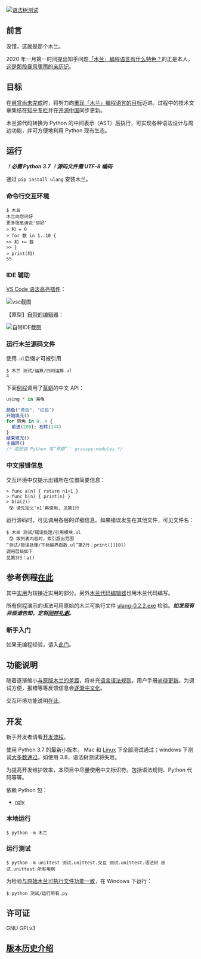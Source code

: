  [![语法树测试](https://gitee.com/MulanRevive/mulan-rework/badge/giteego.svg?name=语法树测试&id=12927)](https://gitee.com/MulanRevive/dashboard/projects/MulanRevive/mulan-rework/gitee_go/12927?branch=master)

## 前言

没错，这就是那个木兰。

2020 年一月第一时间提出知乎问题[「木兰」编程语言有什么特色？](https://www.zhihu.com/question/366509495)的正是本人，[这是那段暴风骤雨的亲历记](https://zhuanlan.zhihu.com/p/265091649)。

## 目标

在[悬赏尚未完成](https://zhuanlan.zhihu.com/p/224600854)时，将努力向[重现「木兰」编程语言的目标](https://gitee.com/MulanRevive/bounty/blob/master/%E5%A4%8D%E7%8E%B0%E6%96%87%E6%A1%A3/README.md)迈进。过程中的技术文章集结在[知乎专栏](https://zhuanlan.zhihu.com/ulang)并在[开源中国](https://www.oschina.net/p/mulan-rework)同步更新。

木兰源代码转换为 Python 的中间表示（AST）后执行，可实现各种语法设计与周边功能，并可方便地利用 Python 现有生态。

## 运行

***！必需 Python 3.7 ！源码文件需 UTF-8 编码***

通过 `pip install ulang` 安装木兰。

### 命令行交互环境

```
$ 木兰
木兰向您问好
更多信息请说'你好'
> 和 = 0
> for 数 in 1..10 {
>> 和 += 数
>> }
> print(和)
55
```

### IDE 辅助

[VS Code 语法高亮插件](https://marketplace.visualstudio.com/items?itemName=CodeInChinese.ulang)：

![vsc截图](https://gitee.com/MulanRevive/ide-extension-vscode/raw/master/%E6%88%AA%E5%9B%BE/%E8%B0%83%E7%94%A8python%E5%BA%93.png)

【原型】[自带的编辑器](https://gitee.com/MulanRevive/mulan-rework/tree/master/编辑器)：

![自带IDE截图](https://gitee.com/MulanRevive/bounty/raw/master/%E8%BF%9B%E5%B1%95%E5%B0%8F%E7%BB%93/%E6%88%AA%E5%9B%BE/2020-06-25_mulan%E6%90%9C%E5%84%BF%E6%AD%8C.png)

### 运行木兰源码文件

使用`.ul`后缀才可被引用
```
$ 木兰 测试/运算/四则运算.ul
4
```

下面[例程](https://gitee.com/MulanRevive/mulan-rework/tree/master/测试/手工测试/草蟒_海龟.ul)调用了[草蟒](https://www.oschina.net/p/grasspy)的中文 API：
```javascript
using * in 海龟

颜色("黄色", "红色")
开始填充()
for 转角 in 0..4 {
  前进(200); 右转(144)
}
结束填充()
主循环()
/* 需安装 Python 库“草蟒”： grasspy-modules */
```

### 中文报错信息

交互环境中仅提示出错所在位置简要信息：
```
> func a(n) { return n1+1 }
> func b(n) { print(n) }
> b(a(2))
 😰 请先定义'n1'再使用, 见第1行
```
运行源码时，可见调用各层的详细信息。如果错误发生在其他文件，可见文件名：
```
$ 木兰 测试/错误处理/引用模块.ul
 😰 取列表内容时，索引超出范围
“测试/错误处理/下标越界函数.ul”第2行：print([][0])
调用层级如下
见第3行：a()
```

## 参考例程[在此](https://gitee.com/MulanRevive/mulan-rework/tree/master/测试)

其中[实用](https://gitee.com/MulanRevive/mulan-rework/tree/master/测试/实用)为较接近实用的部分。另外[木兰代码编辑器](https://gitee.com/MulanRevive/mulan-rework/tree/master/编辑器)也用木兰代码编写。

所有例程演示的语法可用原始的木兰可执行文件 [ulang-0.2.2.exe](https://gitee.com/MulanRevive/bounty/tree/master/%E5%8E%9F%E5%A7%8B%E8%B5%84%E6%96%99/%E5%8F%AF%E6%89%A7%E8%A1%8C%E6%96%87%E4%BB%B6) 检验。***如发现有异烦请告知，定将[同样礼谢](https://gitee.com/MulanRevive/bounty)。***

### 新手入门

如果无编程经验，请入[此门](https://gitee.com/MulanRevive/mulan-rework/tree/master/文档/用户手册/编程新手/1猜数字.md)。

## 功能说明

随着逐渐缩小[与原版木兰的差距](https://gitee.com/MulanRevive/mulan-rework/issues/I1SEU5)，将补充[语言语法规则](文档/语法说明.md)。用户手册[尚待更新](https://gitee.com/MulanRevive/mulan-rework/issues/I1U36D)。为调试方便，报错等等反馈信息会[逐渐中文化](https://zhuanlan.zhihu.com/p/148065426)。

交互环境功能说明[在此](https://gitee.com/MulanRevive/mulan-rework/tree/master/文档/功能/交互环境.md)。

## 开发

新手开发者请看[开发流程](文档/开发上手.md)。

使用 Python 3.7 的最新小版本。 Mac 和 [Linux](https://gitee.com/MulanRevive/mulan-rework/issues/I1U9O3) 下全部测试通过；windows 下测试[大多数通过](https://gitee.com/MulanRevive/mulan-rework/issues/I1U2HP)。如使用 3.8，语法树测试将失败。

为提高开发维护效率，本项目中尽量使用中文标识符。包括语法规则、Python 代码等等。

依赖 Python 包：
- [rply](https://pypi.org/project/rply/)

### 本地运行

```
$ python -m 木兰
```

### 运行测试

```
$ python -m unittest 测试.unittest.交互 测试.unittest.语法树 测试.unittest.所有用例
```
为检验[与原始木兰可执行文件功能一致](https://zhuanlan.zhihu.com/p/230155471)，在 Windows 下运行：
```
$ python 测试/运行所有.py
```
## 许可证

GNU GPLv3

## [版本历史介绍](CHANGELOG.md)